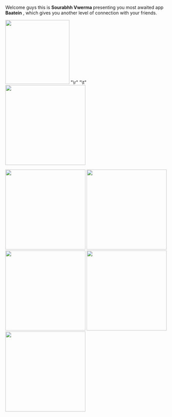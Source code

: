 Welcome guys this is <b>Sourabhh Vwerma </b> presenting you most awaited app <b>Baatein</b> , which gives you another level of connection with your friends.

<img src="https://user-images.githubusercontent.com/71958293/94358365-191c3f80-00be-11eb-8743-33a1ef93c6cd.jpeg" hight = "250" width="200">     "\r" "\t"     <img src="https://user-images.githubusercontent.com/71958293/94358366-1a4d6c80-00be-11eb-8838-1d5c23ef20ee.jpeg" hight = "250" width="250">

<img src="https://user-images.githubusercontent.com/71958293/94358367-1ae60300-00be-11eb-8788-d7db082af055.jpeg" hight = "250" width="250">
<img src="https://user-images.githubusercontent.com/71958293/94358368-1b7e9980-00be-11eb-9589-436b4e796c86.jpeg" hight = "250" width="250">
<img src="https://user-images.githubusercontent.com/71958293/94358370-1c173000-00be-11eb-8ceb-171fb88bddd4.jpeg" hight = "250" width="250">
<img src="https://user-images.githubusercontent.com/71958293/94358372-1cafc680-00be-11eb-96e7-ce70187fda50.jpeg" hight = "250" width="250">
<img src="https://user-images.githubusercontent.com/71958293/94358373-1d485d00-00be-11eb-8214-9492ce9eabea.jpeg" hight = "250" width="250">
